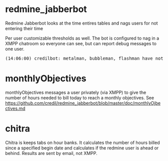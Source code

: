 # redmine_jabberbot

Redmine Jabberbot looks at the time entires tables and nags users for not entering their time

Per user customizable thresholds as well.  The bot is configured to nag in a XMPP chatroom so everyone can see, but can report debug messages to one user.

<pre>
(14:06:00) credilbot: metalman, bubbleman, flashman have not logged time in the last 4 hours
</pre>


# monthlyObjectives

monthlyObjectives messages a user privately (via XMPP) to give the number of hours needed to bill today to reach a monthly objectives.  See https://github.com/credil/redmine_jabberbot/blob/master/doc/monthlyOjbectives.md

# chitra

Chitra is keeps tabs on hour banks.  It calculates the number of hours billed since a specified begin date and calculates if the redmine user is ahead or behind.  Results are sent by email, not XMPP.
